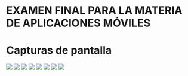 # EXAMEN FINAL PARA LA MATERIA DE APLICACIONES MÓVILES

# Capturas de pantalla

![](https://github.com/Faroukmn97/examenfinal_movil/blob/main/Capturas/Screenshot_1630642610.png)
![](https://github.com/Faroukmn97/examenfinal_movil/blob/main/Capturas/Screenshot_1630642614.png)
![](https://github.com/Faroukmn97/examenfinal_movil/blob/main/Capturas/Screenshot_1630642617.png)
![](https://github.com/Faroukmn97/examenfinal_movil/blob/main/Capturas/Screenshot_1630642622.png)
![](https://github.com/Faroukmn97/examenfinal_movil/blob/main/Capturas/Screenshot_1630642626.png)
![](https://github.com/Faroukmn97/examenfinal_movil/blob/main/Capturas/Screenshot_1630642630.png)
![](https://github.com/Faroukmn97/examenfinal_movil/blob/main/Capturas/Screenshot_1630642635.png)
![](https://github.com/Faroukmn97/examenfinal_movil/blob/main/Capturas/Screenshot_1630642639.png)
